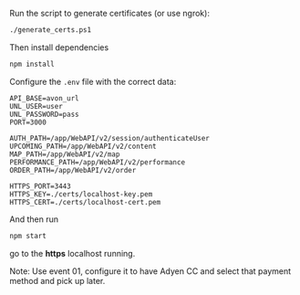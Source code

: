 Run the script to generate certificates (or use ngrok):
```bash
./generate_certs.ps1
```

Then install dependencies
```bash
npm install
```

Configure the ```.env``` file with the correct data:

```
API_BASE=avon_url
UNL_USER=user
UNL_PASSWORD=pass
PORT=3000

AUTH_PATH=/app/WebAPI/v2/session/authenticateUser
UPCOMING_PATH=/app/WebAPI/v2/content
MAP_PATH=/app/WebAPI/v2/map
PERFORMANCE_PATH=/app/WebAPI/v2/performance
ORDER_PATH=/app/WebAPI/v2/order

HTTPS_PORT=3443
HTTPS_KEY=./certs/localhost-key.pem
HTTPS_CERT=./certs/localhost-cert.pem
```

And then run
```bash
npm start
```

go to the **https** localhost running.

Note: Use event 01, configure it to have Adyen CC and select that payment method and pick up later.
